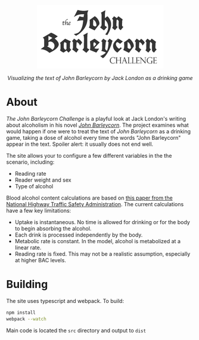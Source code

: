 <div align='center'>
    <img src='images/logo.png' alt='The John Barleycorn Challenge' />
    <p><i>Visualizing the text of John Barleycorn by Jack London as a drinking game</i></p>
</div>


# About
*The John Barleycorn Challenge* is a playful look at Jack London's writing about alcoholism in his novel [*John Barleycorn*](https://www.gutenberg.org/ebooks/318). The project examines what would happen if one were to treat the text of *John Barleycorn* as a drinking game, taking a dose of alcohol every time the words "John Barleycorn" appear in the text. Spoiler alert: it usually does not end well.

The site allows your to configure a few different variables in the the scenario, including:

- Reading rate
- Reader weight and sex
- Type of alcohol


Blood alcohol content calculations are based on [this paper from the National Highway Traffic Safety Administration](https://web.archive.org/web/20040202204141/www.nhtsa.dot.gov/people/injury/alcohol/bacreport.html). The current calculations have a few key limitations:

- Uptake is instantaneous. No time is allowed for drinking or for the body to begin absorbing the alcohol.
- Each drink is processed independently by the body.
- Metabolic rate is constant. In the model, alcohol is metabolized at a linear rate.
- Reading rate is fixed. This may not be a realistic assumption, especially at higher BAC levels.


# Building
The site uses typescript and webpack. To build:

```bash
npm install
webpack --watch
```

Main code is located the `src` directory and output to `dist`
